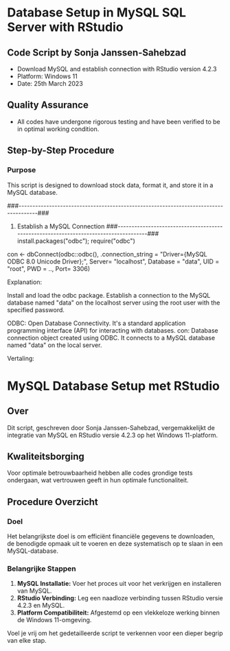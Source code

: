 # Database Setup in MySQL SQL Server with RStudio

## Code Script by Sonja Janssen-Sahebzad
  - Download MySQL and establish connection with RStudio version 4.2.3 
  - Platform: Windows 11
  - Date: 25th March 2023

## Quality Assurance
  - All codes have undergone rigorous testing and have been verified to be in optimal working condition.

## Step-by-Step Procedure
### Purpose
This script is designed to download stock data, format it, and store it in a MySQL database.


###-------------------------------------------------------------------------------------###
1. Establish a MySQL Connection
###-------------------------------------------------------------------------------------###
install.packages("odbc"); require("odbc")

con <- dbConnect(odbc::odbc(), 
                 .connection_string = "Driver={MySQL ODBC 8.0 Unicode Driver};", 
                 Server= "localhost", Database = "data", UID = "root", PWD = .., Port= 3306)

Explanation:

Install and load the odbc package.
Establish a connection to the MySQL database named "data" on the localhost server using the root user with the specified password.

ODBC: Open Database Connectivity. It's a standard application programming interface (API) for interacting with databases.
con: Database connection object created using ODBC. It connects to a MySQL database named "data" on the local server.

Vertaling:
# MySQL Database Setup met RStudio

## Over
Dit script, geschreven door Sonja Janssen-Sahebzad, vergemakkelijkt de integratie van MySQL en RStudio versie 4.2.3 op het Windows 11-platform.

## Kwaliteitsborging
Voor optimale betrouwbaarheid hebben alle codes grondige tests ondergaan, wat vertrouwen geeft in hun optimale functionaliteit.

## Procedure Overzicht
### Doel
Het belangrijkste doel is om efficiënt financiële gegevens te downloaden, de benodigde opmaak uit te voeren en deze systematisch op te slaan in een MySQL-database.

### Belangrijke Stappen
1. **MySQL Installatie:** Voer het proces uit voor het verkrijgen en installeren van MySQL.
2. **RStudio Verbinding:** Leg een naadloze verbinding tussen RStudio versie 4.2.3 en MySQL.
3. **Platform Compatibiliteit:** Afgestemd op een vlekkeloze werking binnen de Windows 11-omgeving.

Voel je vrij om het gedetailleerde script te verkennen voor een dieper begrip van elke stap.
